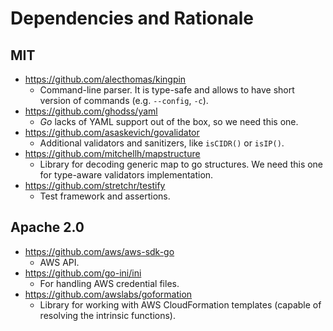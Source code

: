 # Dependencies and Rationale

## MIT

- https://github.com/alecthomas/kingpin
  - Command-line parser. It is type-safe and allows to have short version of commands (e.g. `--config`, `-c`).
- https://github.com/ghodss/yaml
  - *Go* lacks of YAML support out of the box, so we need this one.
- https://github.com/asaskevich/govalidator
  - Additional validators and sanitizers, like `isCIDR()` or `isIP()`.
- https://github.com/mitchellh/mapstructure
  - Library for decoding generic map to go structures. We need this one for type-aware validators implementation.
- https://github.com/stretchr/testify
  - Test framework and assertions.

## Apache 2.0

- https://github.com/aws/aws-sdk-go
  - AWS API.
- https://github.com/go-ini/ini
  - For handling AWS credential files.
- https://github.com/awslabs/goformation
  - Library for working with AWS CloudFormation templates (capable of resolving the intrinsic functions).
